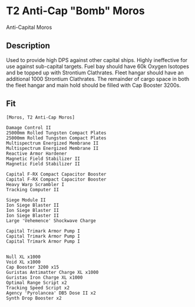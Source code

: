 # T2 Anti-Cap "Bomb" Moros

Anti-Capital Moros

## Description

Used to provide high DPS against other capital ships.  Highly ineffective for use against sub-capital targets.  Fuel bay should have 60k Oxygen Isotopes and be topped up with Strontium Clathrates. Fleet hangar should have an additional 1000 Strontium Clathrates. The remainder of cargo space in both the fleet hangar and main hold should be filled with Cap Booster 3200s.

## Fit
```
[Moros, T2 Anti-Cap Moros]

Damage Control II
25000mm Rolled Tungsten Compact Plates
25000mm Rolled Tungsten Compact Plates
Multispectrum Energized Membrane II
Multispectrum Energized Membrane II
Reactive Armor Hardener
Magnetic Field Stabilizer II
Magnetic Field Stabilizer II

Capital F-RX Compact Capacitor Booster
Capital F-RX Compact Capacitor Booster
Heavy Warp Scrambler I
Tracking Computer II

Siege Module II
Ion Siege Blaster II
Ion Siege Blaster II
Ion Siege Blaster II
Large 'Vehemence' Shockwave Charge

Capital Trimark Armor Pump I
Capital Trimark Armor Pump I
Capital Trimark Armor Pump I


Null XL x1000
Void XL x1000
Cap Booster 3200 x15
Guristas Antimatter Charge XL x1000
Guristas Iron Charge XL x1000
Optimal Range Script x2
Tracking Speed Script x2
Agency 'Pyrolancea' DB5 Dose II x2
Synth Drop Booster x2
```